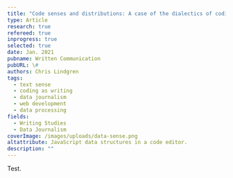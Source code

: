 ```yaml
---
title: "Code senses and distributions: A case of the dialectics of coding with data"
type: Article
research: true
refereed: true
inprogress: true
selected: true
date: Jan. 2021
pubname: Written Communication
pubURL: \#
authors: Chris Lindgren
tags:
  - text sense
  - coding as writing
  - data journalism
  - web development
  - data processing
fields:
  - Writing Studies
  - Data Journalism
coverImage: /images/uploads/data-sense.png
altattribute: JavaScript data structures in a code editor.
description: ""
---
```


Test.
